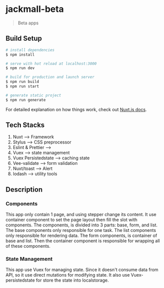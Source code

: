 # jackmall-beta

> Beta apps

## Build Setup

```bash
# install dependencies
$ npm install

# serve with hot reload at localhost:3000
$ npm run dev

# build for production and launch server
$ npm run build
$ npm run start

# generate static project
$ npm run generate
```

For detailed explanation on how things work, check out [Nuxt.js docs](https://nuxtjs.org).


## Tech Stacks
1. Nuxt --> Framework
2. Stylus --> CSS preprocessor
3. Eslint & Prettier -->
4. Vuex --> state management
5. Vuex Persistedstate --> caching state
6. Vee-validate --> form validation
7. Nuxt/toast --> Alert
8. lodash --> utility tools

## Description

### Components
This app only contain 1 page, and using stepper change its content. 
It use container component to set the page layout then fill the slot with components.
The components, is divided into 3 parts: base, form, and list.
The base components only responsible for one task. The list components only responsible for rendering data.
The form components, is container of base and list.
Then the container component is responsible for wrapping all of these components.

### State Management
This app use Vuex for managing state. Since it doesn't consume data from API, so it use direct mutations for modifying state. It also use Vuex-persistedstate for store the state into localstorage.

